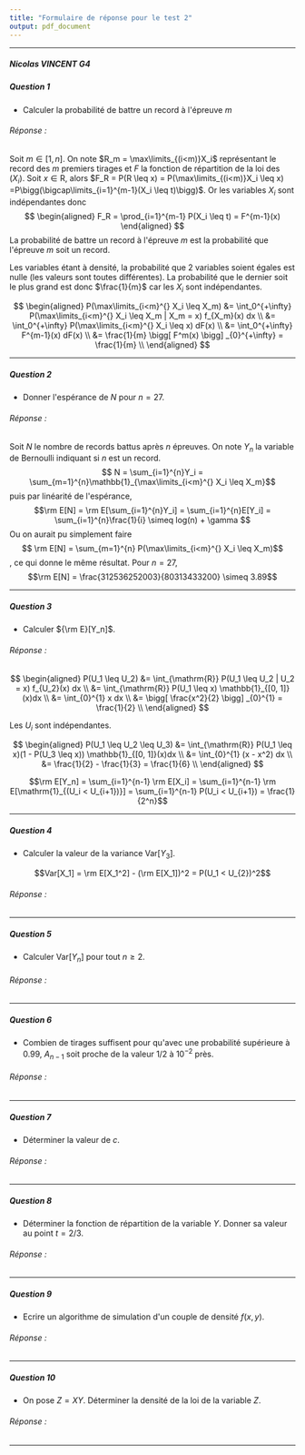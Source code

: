 ```yaml
---
title: "Formulaire de réponse pour le test 2"
output: pdf_document
---
```


** **

##### Nicolas VINCENT G4



##### Question 1

* Calculer la probabilité de battre un record à l'épreuve $m$

###### Réponse :

Soit $m \in [1, n]$. On note $R_m = \max\limits_{(i<m)}X_i$ représentant le record des $m$ premiers tirages et $F$ la fonction de répartition de la loi des $(X_i)$.
Soit $x \in \mathrm{R}$, alors $F_R = P(R \leq x) = P(\max\limits_{(i<m)}X_i \leq x) =P\bigg(\bigcap\limits_{i=1}^{m-1}(X_i \leq t)\bigg)$.
Or les variables $X_i$ sont indépendantes donc
$$
\begin{aligned}
F_R = \prod_{i=1}^{m-1} P(X_i \leq t) = F^{m-1}(x)
\end{aligned}
$$
La probabilité de battre un record à l'épreuve $m$ est la probabilité que l'épreuve $m$ soit un record.

Les variables étant à densité, la probabilité que 2 variables soient égales est nulle (les valeurs sont toutes différentes). La probabilité que le dernier soit le plus grand est donc $\frac{1}{m}$ car les $X_i$ sont indépendantes.

$$
\begin{aligned}
P(\max\limits_{i<m}^{} X_i \leq X_m) &= \int_0^{+\infty} P(\max\limits_{i<m}^{} X_i \leq X_m | X_m = x) f_{X_m}(x) dx \\
&= \int_0^{+\infty} P(\max\limits_{i<m}^{} X_i \leq x) dF(x) \\
&= \int_0^{+\infty} F^{m-1}(x) dF(x) \\
&= \frac{1}{m} \bigg[ F^m(x) \bigg] _{0}^{+\infty} = \frac{1}{m} \\
\end{aligned}
$$
** **

##### Question 2

* Donner l'espérance de $N$ pour $n = 27$.

###### Réponse :

Soit $N$ le nombre de records battus après $n$ épreuves.
On note $Y_n$ la variable de Bernoulli indiquant si $n$ est un record.
$$ N = \sum_{i=1}^{n}Y_i = \sum_{m=1}^{n}\mathbb{1}_{\max\limits_{i<m}^{} X_i \leq X_m}$$ puis par linéarité de l'espérance, $$\rm E[N] = \rm E[\sum_{i=1}^{n}Y_i] = \sum_{i=1}^{n}E[Y_i] = \sum_{i=1}^{n}\frac{1}{i} \simeq log(n) + \gamma $$
Ou on aurait pu simplement faire $$ \rm E[N] = \sum_{m=1}^{n} P(\max\limits_{i<m}^{} X_i \leq X_m)$$, ce qui donne le même résultat.
Pour $n=27$,
$$\rm E[N] = \frac{312536252003}{80313433200} \simeq 3.89$$

** **

##### Question 3

* Calculer ${\rm E}[Y_n]$.

###### Réponse :

$$
\begin{aligned}
P(U_1 \leq U_2) &= \int_{\mathrm{R}} P(U_1 \leq U_2 | U_2 = x) f_{U_2}(x) dx \\
&= \int_{\mathrm{R}} P(U_1 \leq x) \mathbb{1}_{[0, 1]}(x)dx \\
&= \int_{0}^{1} x dx \\
&= \bigg[ \frac{x^2}{2} \bigg] _{0}^{1} = \frac{1}{2} \\
\end{aligned}
$$

Les $U_i$ sont indépendantes.

$$
\begin{aligned}
P(U_1 \leq U_2 \leq U_3) &= \int_{\mathrm{R}} P(U_1 \leq x)(1 - P(U_3 \leq x)) \mathbb{1}_{[0, 1]}(x)dx \\
&= \int_{0}^{1} (x - x^2) dx \\
&= \frac{1}{2} - \frac{1}{3} = \frac{1}{6} \\
\end{aligned}
$$

$$\rm E[Y_n] = \sum_{i=1}^{n-1} \rm E[X_i] = \sum_{i=1}^{n-1} \rm E[\mathrm{1}_{(U_i < U_{i+1})}] = \sum_{i=1}^{n-1} P(U_i < U_{i+1}) = \frac{1}{2^n}$$

** **

##### Question 4

* Calculer la valeur de la variance Var$[Y_3]$.

$$Var[X_1] = \rm E[X_1^2] - (\rm E[X_1])^2 = P(U_1 < U_{2})^2$$

###### Réponse :



** **

##### Question 5

* Calculer Var$[Y_n]$ pour tout $n \geq 2$.

###### Réponse :

** **


##### Question 6

* Combien de tirages suffisent pour qu'avec une probabilité supérieure à 0.99, $A_{n-1}$ soit proche de la valeur 1/2 à $10^{-2}$ près.

###### Réponse :

** **


##### Question 7

* Déterminer la valeur de $c$.



###### Réponse :

** **


##### Question 8

* Déterminer la fonction de répartition de la variable $Y$. Donner sa valeur au point $t = 2/3$.

###### Réponse :

** **


##### Question 9


* Ecrire un algorithme de simulation d'un couple de densité $f(x,y)$.

###### Réponse :

** **

##### Question 10


* On pose $Z =  X Y$. Déterminer la densité de la loi de la variable $Z$.

###### Réponse :


** **
